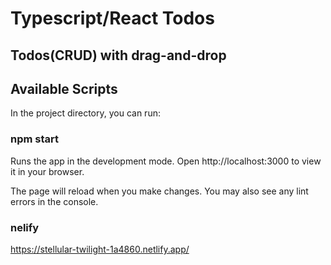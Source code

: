 # Typescript/React Todos

## Todos(CRUD) with drag-and-drop

## Available Scripts
In the project directory, you can run:

### npm start
Runs the app in the development mode.
Open http://localhost:3000 to view it in your browser.

The page will reload when you make changes.
You may also see any lint errors in the console.

### nelify
https://stellular-twilight-1a4860.netlify.app/
